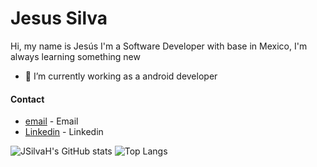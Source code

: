 # Jesus Silva

Hi, my name is Jesús I'm a Software Developer with base in Mexico, 
I'm always learning something new

- 🔭 I’m currently working as a android developer


#### Contact
   * [email] - Email
   * [Linkedin] - Linkedin
   
   
   [email]: <josesilva.hrdz31@gmail.com>
   [Linkedin]: <https://www.linkedin.com/in/jesus-silva->
   ![JSilvaH's GitHub stats](https://github-readme-stats.vercel.app/api?username=JSilvaH&show_icons=true&theme=radical)
   ![Top Langs](https://github-readme-stats.vercel.app/api/top-langs/?username=JSilvaH&hide_progress=true)
